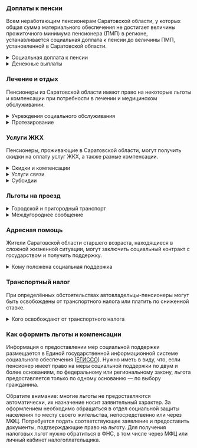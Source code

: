 ﻿### Доплаты к пенсии
Всем неработающим пенсионерам Саратовской области, у которых общая сумма материального обеспечения не достигает величины прожиточного минимума пенсионера (ПМП) в регионе, устанавливается социальная доплата к пенсии до величины ПМП, установленной в Саратовской области.
<details>
<summary>Социальная доплата к пенсии</summary>
Социальная доплата к пенсии до величины регионального прожиточного минимума пенсионера назначается автоматически, по данным выплатного дела о размере пенсии.
</details>
<details>
<summary>Денежные выплаты</summary>
Если пенсионер относится к льготной категории, ему полагается ежемесячная денежная выплата (ЕДВ), которая регулярно индексируется.

В [Саратовской](https://docs.cntd.ru/document/933011962) области к таким категориям относятся ветераны труда, ветеранам труда области, труженики тыла, реабилитированные и пострадавшие от репрессий.
</details>

### Лечение и отдых
Пенсионеры из Саратовской области имеют право на некоторые льготы и компенсации при потребности в лечении и медицинском обслуживании.
<details>
<summary>Учреждения социального обслуживания</summary>
Внеочередной приём в дома-интернаты для престарелых и инвалидов, учреждения социального обслуживания предоставляется труженикам тыла, реабилитированным и пострадавшим от репрессий пенсионерам.
</details>
<details>
<summary>Протезирование</summary>
В [Саратовской](https://docs.cntd.ru/document/933011962) области бесплатное изготовление и ремонт зубных протезов полагается труженикам тыла, ветеранам труда и реабилитированным пенсионерам. Льгота не распространяется на зубные протезы, для изготовления и ремонта которых используются драгоценные металлы или металлокерамика.
</details>

### Услуги ЖКХ
Пенсионеры, проживающие в Саратовской области, могут получить скидки на оплату услуг ЖКХ, а также разные компенсации. 
<details>
<summary>Скидки и компенсации</summary>
Ветеранам труда и жертвам политических репрессий, а также труженникам тыла выплачивают компенсацию в размере 50% расходов на оплату жилого помещения и коммунальных услуг. [Возмещается](https://docs.cntd.ru/document/933011962) также половина стоимости оплаты взносов на капремонт. Льготу получают иждивенцы ветеранов труда и члены семей жертв политических репрессий, проживающие совместно с пенсионером. Компенсация предоставляется в пределах утверждённых нормативов потребления.

Одинокие неработающие пенсионеры по достижении 70 лет освобождаются от взносов на капремонт на 50%, а с 80-летнего возраста — полностью. Льгота распространяется также на граждан указанного возраста, семья которых состоит из неработающих граждан пенсионного возраста (мужчины — старше 60 лет, женщины — 55) и инвалидов I и II групп. Компенсация рассчитывается, исходя из установленного в регионе минимального взноса на капремонт за 1 кв. метр и размера стандарта нормативной площади жилого помещения.
</details>
<details>
<summary>Услуги связи</summary>
[Саратовским](https://docs.cntd.ru/document/933011962) ветеранам труда, труженикам тыла и жертвам политических репрессий ежемесячно возмещают 50% стоимости расходов на оплату услуг телефонной связи (абонентская плата и плата за неограниченный объём местных телефонных соединений) и за пользование радио в пределах установленного тарифа.

[Саратовские](https://docs.cntd.ru/document/933011962) жертвы политических репрессий имеют право на первоочередную установку телефона. Реабилитированным пенсионерам возмещаются расходы, связанные с оплатой услуг по установке квартирного телефона.
</details>
<details>
<summary>Субсидии</summary>
В [Саратовской](https://docs.cntd.ru/document/933008755) области пенсионерам, которым не предоставляются меры социальной поддержки на оплату жилья и коммунальных услуг, субсидия полагается при расходах на «коммуналку» более 10% дохода семьи. Остальные пенсионеры, а также инвалиды, имеющие 2-ю и 3-ю степень ограничения способности к трудовой деятельности, могут оформить субсидию при тратах на ЖКУ более 15% семейного бюджета.
</details>

### Льготы на проезд
<details>
<summary>Городской и пригородный транспорт</summary>
В [Саратовской](https://docs.cntd.ru/document/933011962) области ветераны труда, труженики тыла и жертвы политических репрессий имеют право льготного проезда в количестве 50 поездок в течение месяца по социальным проездным документам в городском электрическом транспорте, автобусах городского и пригородного сообщения. Также их обеспечивают разовыми проездными билетами для бесплатного проезда на внутреннем водном и железнодорожном пригородном транспорте.
</details>
<details>
<summary>Междугороднее сообщение</summary>
Реабилитированным пенсионерам [Саратовской](https://docs.cntd.ru/document/933011962) области один раз в год выплачивается компенсация в размере 100% стоимости проезда (туда и обратно) в пределах Российской Федерации железнодорожным транспортом, а в районы, не имеющие железнодорожного сообщения, — в размере 50% стоимости проезда водным, воздушным или междугородным автомобильным транспортом.
</details>

### Адресная помощь
Жители Саратовской области старшего возраста, находящиеся в сложной жизненной ситуации, могут заключить социальный контракт с государством и получить поддержку.
<details>
<summary>Кому положена социальная поддержка</summary>
Пенсионерам, оказавшимся в трудной жизненной ситуации по не зависящим от них причинам или в связи со стихийным бедствием, экстремальной ситуацией, оказывается адресная помощь. Она предоставляется путём выплаты пособий либо в натуральной форме (обеспечение одеждой, обувью, лекарствами, организация лечения и ухода, проведение ремонта жилья или установка приборов учёта и пр.). С нуждающимися пенсионерами может быть заключён социальный контракт.
</details>

### Транспортный налог
При определённых обстоятельствах автовладельцы-пенсионеры могут быть освобождены от транспортного налога или платить по сниженной ставке. 
<details>
<summary>Кого освобождают от транспортного налога</summary>
В [Саратовской](https://www.nalog.gov.ru/rn77/service/tax/d1099957/) области участники ВОВ, ветераны боевых действий, чернобыльцы и инвалиды всех категорий освобождаются от уплаты налога на одну единицу принадлежащего им транспортного средства: легковой автомобиль или мотоцикл (мотороллер) с мощностью двигателя до 150 л. с.
</details>

### Как оформить льготы и компенсации 
Информация о предоставлении мер социальной поддержки размещается в Единой государственной информационной системе социального обеспечения ([ЕГИССО](http://egisso.ru/site/client/#/)). Нужно иметь в виду, что, если пенсионер имеет право на меры социальной поддержки по двум и более основаниям, по федеральному или региональному закону, льгота предоставляется только по одному основанию — по выбору гражданина.

Обратите внимание: многие льготы не предоставляются автоматически, их назначение носит заявительный характер. За оформлением необходимо обращаться в отдел социальной защиты населения по месту своего жительства, непосредственно или через МФЦ. Потребуется подать соответствующее заявление и предоставить документы, подтверждающие право на льготу. Для получения налоговых льгот нужно обратиться в ФНС, в том числе через МФЦ или личный кабинет налогоплательщика.













